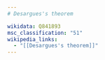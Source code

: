 ```yaml
---
# Desargues's theorem

wikidata: Q841893
msc_classification: "51"
wikipedia_links:
  - "[[Desargues's theorem]]"
---
```

